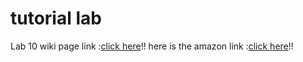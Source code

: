 # tutorial lab

Lab 10 wiki page link :[click here](https://github.com/liuyunl777/assignment-01/wiki/CS-5551-lab-10)!!
here is the amazon link :[click here](http://liuyunl777.s3-website-us-west-2.amazonaws.com/www/index.html)!!
